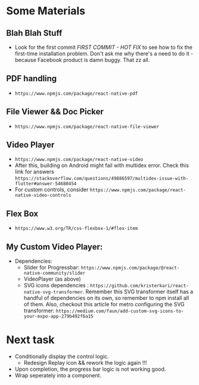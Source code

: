 # Some Materials
## Blah Blah Stuff
- Look for the first commit *FIRST COMMIT - HOT FIX* to see how to fix the first-time installation problem. Don't ask me why there's a need to do it - because Facebook product is damn buggy. That zz all.

## PDF handling
- `https://www.npmjs.com/package/react-native-pdf`

## File Viewer && Doc Picker
- `https://www.npmjs.com/package/react-native-file-viewer`

## Video Player
- `https://www.npmjs.com/package/react-native-video`
- After this, building on Android might fail with multidex error. Check this link for answers `https://stackoverflow.com/questions/49886597/multidex-issue-with-flutter#answer-54680454`
- For custom controls, consider `https://www.npmjs.com/package/react-native-video-controls`

## Flex Box
- `https://www.w3.org/TR/css-flexbox-1/#flex-item`

## My Custom Video Player:
- Dependencies: 
    + Slider for Progressbar: `https://www.npmjs.com/package/@react-native-community/slider`
    + VideoPlayer (as above)
    + SVG icons dependencies : `https://github.com/kristerkari/react-native-svg-transformer`. Remember this SVG transformer itself has a handful of dependencies on its own, so remember to npm install all of them. Also, checkout this article for metro configuring the SVG transformer: `https://medium.com/faun/add-custom-svg-icons-to-your-expo-app-279b492f6a15`

# Next task
- Conditionally display the control logic.
    + Redesign Replay icon && rework the logic again !!!
- Upon completion, the progress bar logic is not working good.
- Wrap seperately into a component.